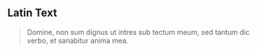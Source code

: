## Latin Text
> Domine, non sum dignus ut intres sub tectum meum, sed tantum dic verbo, et sanabitur anima mea.